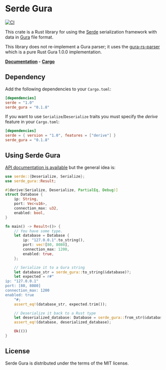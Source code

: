 # Serde Gura

[![CI](https://github.com/gura-conf/serde-gura/actions/workflows/ci.yml/badge.svg)](https://github.com/gura-conf/serde-gura/actions/workflows/ci.yml)

This crate is a Rust library for using the [Serde] serialization framework with
data in [Gura] file format.

This library does not re-implement a Gura parser; it uses the [gura-rs-parser] which is a pure Rust Gura 1.0.0 implementation.


**[Documentation](https://docs.rs/serde_gura/) -**
**[Cargo](https://crates.io/crates/serde_gura)**


## Dependency

Add the following dependencies to your `Cargo.toml`:

```toml
[dependencies]
serde = "1.0"
serde_gura = "0.1.8"
```

If you want to use `Serialize`/`Deserialize` traits you must specify the *derive* feature in your `Cargo.toml`:


```toml
[dependencies]
serde = { version = "1.0", features = ["derive"] }
serde_gura = "0.1.8"
```


## Using Serde Gura

[API documentation is available][docs] but the general idea
is:


```rust
use serde::{Deserialize, Serialize};
use serde_gura::Result;

#[derive(Serialize, Deserialize, PartialEq, Debug)]
struct Database {
    ip: String,
    port: Vec<u16>,
    connection_max: u32,
    enabled: bool,
}

fn main() -> Result<()> {
    // You have some type.
    let database = Database {
        ip: "127.0.0.1".to_string(),
        port: vec![80, 8080],
        connection_max: 1200,
        enabled: true,
    };

    // Serialize it to a Gura string
    let database_str = serde_gura::to_string(&database)?;
    let expected = r#"
ip: "127.0.0.1"
port: [80, 8080]
connection_max: 1200
enabled: true
    "#;
    assert_eq!(database_str, expected.trim());

    // Deserialize it back to a Rust type
    let deserialized_database: Database = serde_gura::from_str(&database_str)?;
    assert_eq!(database, deserialized_database);

    Ok(())
}
```


## License

Serde Gura is distributed under the terms of the MIT license.


[Serde]: https://github.com/serde-rs/serde
[Gura]: https://gura.netlify.app/
[gura-rs-parser]: https://github.com/gura-conf/gura-rs-parser
[docs]: https://docs.rs/serde_gura
